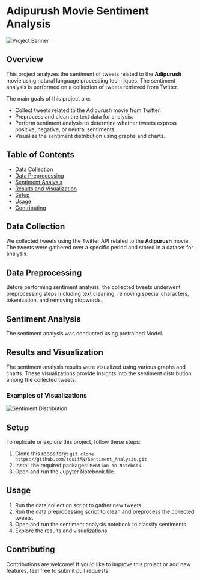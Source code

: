 # Adipurush Movie Sentiment Analysis

![Project Banner](project_banner.png) <!-- Replace with an image related to your project -->

## Overview

This project analyzes the sentiment of tweets related to the **Adipurush** movie using natural language processing techniques. The sentiment analysis is performed on a collection of tweets retrieved from Twitter.

The main goals of this project are:
- Collect tweets related to the Adipurush movie from Twitter.
- Preprocess and clean the text data for analysis.
- Perform sentiment analysis to determine whether tweets express positive, negative, or neutral sentiments.
- Visualize the sentiment distribution using graphs and charts.

## Table of Contents

- [Data Collection](#data-collection)
- [Data Preprocessing](#data-preprocessing)
- [Sentiment Analysis](#sentiment-analysis)
- [Results and Visualization](#results-and-visualization)
- [Setup](#setup)
- [Usage](#usage)
- [Contributing](#contributing)


## Data Collection

We collected tweets using the Twitter API related to the **Adipurush** movie. The tweets were gathered over a specific period and stored in a dataset for analysis.

## Data Preprocessing

Before performing sentiment analysis, the collected tweets underwent preprocessing steps including text cleaning, removing special characters, tokenization, and removing stopwords.

## Sentiment Analysis

The sentiment analysis was conducted using pretrained Model.

## Results and Visualization

The sentiment analysis results were visualized using various graphs and charts. These visualizations provide insights into the sentiment distribution among the collected tweets.

### Examples of Visualizations

![Sentiment Distribution](sentiment_distribution.png)
<!-- Add more visualization images here -->

## Setup

To replicate or explore this project, follow these steps:

1. Clone this repository: `git clone https://github.com/tosifAN/Sentiment_Analysis.git`
2. Install the required packages: `Mention on Notebook`.
3. Open and run the Jupyter Notebook file.

## Usage

1. Run the data collection script to gather new tweets.
2. Run the data preprocessing script to clean and preprocess the collected tweets.
3. Open and run the sentiment analysis notebook to classify sentiments.
4. Explore the results and visualizations.

## Contributing

Contributions are welcome! If you'd like to improve this project or add new features, feel free to submit pull requests.



